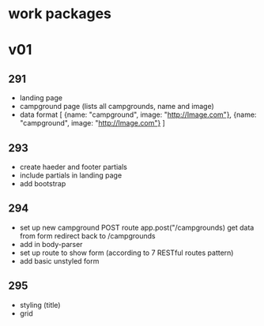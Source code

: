 # work packages

v01
===
291
---
- landing page
- campground page (lists all campgrounds, name and image)
- data format
	[
		{name: "campground", image: "http://Image.com"},
		{name: "campground", image: "http://Image.com"}
	]	

293
---
- create haeder and footer partials
- include partials in landing page
- add bootstrap

294
---
- set up new campground POST route
  app.post("/campgrounds)
    get data from form
	redirect back to /campgrounds
- add in body-parser
- set up route to show form (according to 7 RESTful routes pattern)
- add basic unstyled form

295
---
- styling (title)
- grid 